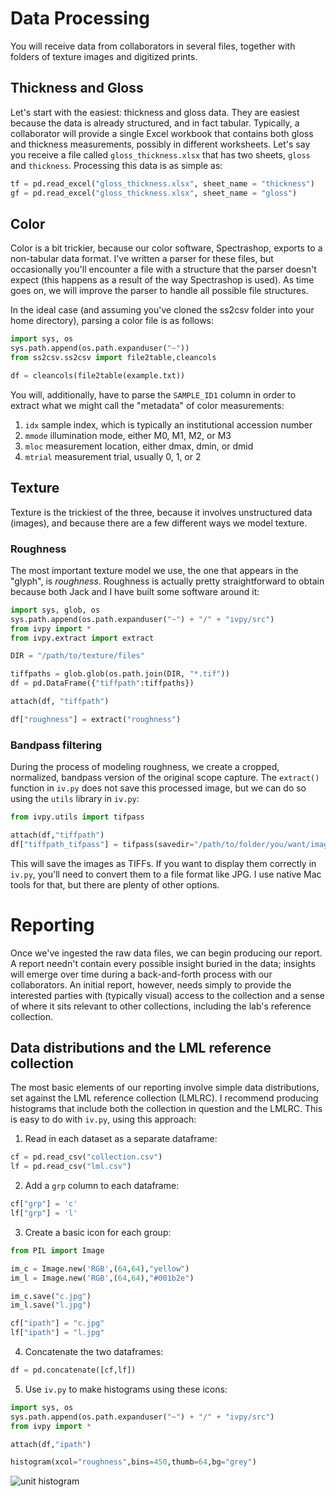 # Data Processing

You will receive data from collaborators in several files, together with folders of texture images and digitized prints.

## Thickness and Gloss

Let's start with the easiest: thickness and gloss data. They are easiest because the data is already structured, and in fact tabular. Typically, a collaborator will provide a single Excel workbook that contains both gloss and thickness measurements, possibly in different worksheets. Let's say you receive a file called ``gloss_thickness.xlsx`` that has two sheets, ``gloss`` and ``thickness``. Processing this data is as simple as:

```python
tf = pd.read_excel("gloss_thickness.xlsx", sheet_name = "thickness")
gf = pd.read_excel("gloss_thickness.xlsx", sheet_name = "gloss")
```

## Color

Color is a bit trickier, because our color software, Spectrashop, exports to a non-tabular data format. I've written a parser for these files, but occasionally you'll encounter a file with a structure that the parser doesn't expect (this happens as a result of the way Spectrashop is used). As time goes on, we will improve the parser to handle all possible file structures.

In the ideal case (and assuming you've cloned the ss2csv folder into your home directory), parsing a color file is as follows:

```python
import sys, os
sys.path.append(os.path.expanduser("~"))
from ss2csv.ss2csv import file2table,cleancols

df = cleancols(file2table(example.txt))
```

You will, additionally, have to parse the `SAMPLE_ID1` column in order to extract what we might call the "metadata" of color measurements:

1. `idx` sample index, which is typically an institutional accession number
2. `mmode` illumination mode, either M0, M1, M2, or M3
3. `mloc` measurement location, either dmax, dmin, or dmid
4. `mtrial` measurement trial, usually 0, 1, or 2

## Texture

Texture is the trickiest of the three, because it involves unstructured data (images), and because there are a few different ways we model texture. 

### Roughness

The most important texture model we use, the one that appears in the "glyph", is _roughness_. Roughness is actually pretty straightforward to obtain because both Jack and I have built some software around it:

```python
import sys, glob, os
sys.path.append(os.path.expanduser("~") + "/" + "ivpy/src")
from ivpy import *
from ivpy.extract import extract

DIR = "/path/to/texture/files"

tiffpaths = glob.glob(os.path.join(DIR, "*.tif"))
df = pd.DataFrame({"tiffpath":tiffpaths})

attach(df, "tiffpath")

df["roughness"] = extract("roughness")
```

### Bandpass filtering

During the process of modeling roughness, we create a cropped, normalized, bandpass version of the original scope capture. The `extract()` function in `iv.py` does not save this processed image, but we can do so using the `utils` library in `iv.py`:

```python
from ivpy.utils import tifpass

attach(df,"tiffpath")
df["tiffpath_tifpass"] = tifpass(savedir="/path/to/folder/you/want/images/saved/to")
```

This will save the images as TIFFs. If you want to display them correctly in `iv.py`, you'll need to convert them to a file format like JPG. I use native Mac tools for that, but there are plenty of other options.

# Reporting

Once we've ingested the raw data files, we can begin producing our report. A report needn't contain every possible insight buried in the data; insights will emerge over time during a back-and-forth process with our collaborators. An initial report, however, needs simply to provide the interested parties with (typically visual) access to the collection and a sense of where it sits relevant to other collections, including the lab's reference collection.

## Data distributions and the LML reference collection

The most basic elements of our reporting involve simple data distributions, set against the LML reference collection (LMLRC). I recommend producing histograms that include both the collection in question and the LMLRC. This is easy to do with `iv.py`, using this approach:

1. Read in each dataset as a separate dataframe:

```python
cf = pd.read_csv("collection.csv")
lf = pd.read_csv("lml.csv")
```

2. Add a `grp` column to each dataframe:

```python
cf["grp"] = 'c'
lf["grp"] = 'l'
```

3. Create a basic icon for each group:

```python
from PIL import Image

im_c = Image.new('RGB',(64,64),"yellow")
im_l = Image.new('RGB',(64,64),"#001b2e")

im_c.save("c.jpg")
im_l.save("l.jpg")

cf["ipath"] = "c.jpg"
lf["ipath"] = "l.jpg"
```

4. Concatenate the two dataframes:

```python
df = pd.concatenate([cf,lf])
```

5. Use `iv.py` to make histograms using these icons:

```python
import sys, os
sys.path.append(os.path.expanduser("~") + "/" + "ivpy/src")
from ivpy import *

attach(df,"ipath")

histogram(xcol="roughness",bins=450,thumb=64,bg="grey")
```

![unit histogram](/hist.jpg)


